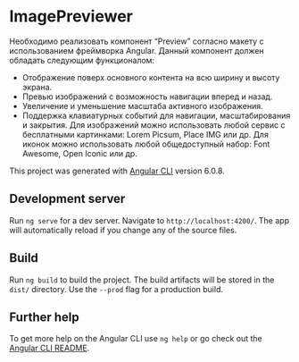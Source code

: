 # ImagePreviewer

Необходимо реализовать компонент “Preview” согласно макету с использованием фреймворка Angular.
Данный компонент должен обладать следующим функционалом:
- Отображение поверх основного контента на всю ширину и высоту экрана.
- Превью изображений с возможность навигации вперед и назад.
- Увеличение и уменьшение масштаба активного изображения.
- Поддержка клавиатурных событий для навигации, масштабирования и закрытия.
Для изображений можно использовать любой сервис с бесплатными картинками: Lorem Picsum, Place IMG или др.
Для иконок можно использовать любой общедоступный набор: Font Awesome, Open Iconic или др.


This project was generated with [Angular CLI](https://github.com/angular/angular-cli) version 6.0.8.

## Development server

Run `ng serve` for a dev server. Navigate to `http://localhost:4200/`. The app will automatically reload if you change any of the source files.

## Build

Run `ng build` to build the project. The build artifacts will be stored in the `dist/` directory. Use the `--prod` flag for a production build.

## Further help

To get more help on the Angular CLI use `ng help` or go check out the [Angular CLI README](https://github.com/angular/angular-cli/blob/master/README.md).
